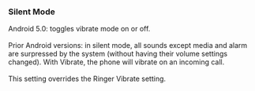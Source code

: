 ### Silent Mode

Android 5.0: toggles vibrate mode on or off.\
\
Prior Android versions: in silent mode, all sounds except media and
alarm are surpressed by the system (without having their volume settings
changed). With Vibrate, the phone will vibrate on an incoming call.\
\
This setting overrides the Ringer Vibrate setting.
